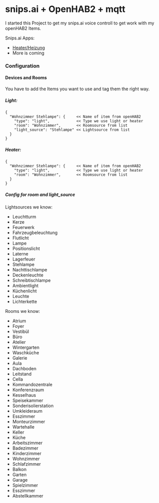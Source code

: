 # snips.ai + OpenHAB2 + mqtt 

I started this Project to get my snips.ai voice controll 
to get work with my openHAB2 Items.

Snips.ai Apps:
* [Heater/Heizung](https://console.snips.ai/store/de/bundle_ZaVvk54e52rD) 
* More is coming

### Configuration

#### Devices and Rooms
You have to add the Items you want to use and tag them the right way.
##### Light:


    {
      "Wohnzimmer Stehlampe": {     << Name of item from openHAB2
        "type": "light",            << Type we use light or heater
        "room": "Wohnzimmer",       << Roomsource from list
        "light_source": "Stehlampe" << Lightsource from list
      }
    }
    
##### Heater:

    {
      "Wohnzimmer Stehlampe": {     << Name of item from openHAB2
        "type": "light",            << Type we use light or heater
        "room": "Wohnzimmer",       << Roomsource from list
      }
    }
    
##### Config for room and light_source
Lightsources we know:
* Leuchtturm
* Kerze
* Feuerwerk
* Fahrzeugbeleuchtung
* Flutlicht
* Lampe
* Positionslicht
* Laterne
* Lagerfeuer
* Stehlampe
* Nachttischlampe
* Deckenleuchte
* Schreibtischlampe
* Ambientlight
* Küchenlicht
* Leuchte
* Lichterkette

Rooms we know:
* Atrium
* Foyer
* Vestibül
* Büro
* Atelier
* Wintergarten
* Waschküche
* Galerie
* Aula
* Dachboden
* Leitstand
* Cella
* Kommandozentrale
* Konferenzraum
* Kesselhaus
* Speisekammer
* Sonderisolierstation
* Umkleideraum
* Esszimmer
* Monteurzimmer
* Wartehalle
* Keller
* Küche
* Arbeitszimmer
* Badezimmer
* Kinderzimmer
* Wohnzimmer
* Schlafzimmer
* Balkon
* Garten
* Garage
* Spielzimmer
* Esszimmer
* Abstellkammer

